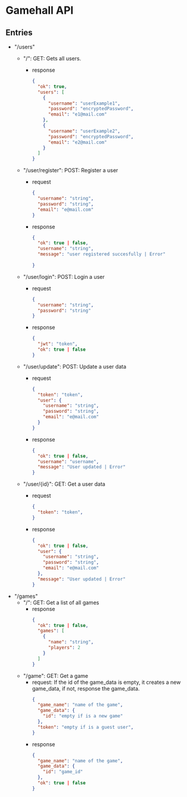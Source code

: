 # Gamehall API
## Entries
- "/users"
  - "/": GET: Gets all users.
    - response
      ```json
      {
        "ok": true,
        "users": [
          {
            "username": "userExample1",
            "password": "encryptedPassword",
            "email": "e1@mail.com"
          },
          {
            "username": "userExample2",
            "password": "encryptedPassword",
            "email": "e2@mail.com"
          }
        ]  
      }
      ```  
     
  - "/user/register": POST: Register a user
    - request
      ```json
      {
        "username": "string",
        "password": "string",
        "email": "e@mail.com"  
      }
      ```
    - response
      ```json
      {
        "ok": true | false,
        "username": "string",
        "message": "user registered succesfully | Error"
         
      }
      ```
  - "/user/login": POST: Login a user
    - request
      ```json
      {
        "username": "string",
        "password": "string"
      }
      ```
    - response
      ```json
      {
        "jwt": "token",
        "ok": true | false
      }
      ```
  - "/user/update": POST: Update a user data
    - request
      ```json
      {
        "token": "token",
        "user": {
          "username": "string",
          "password": "string",
          "email": "e@mail.com"
        } 
      }
      ```
    - response
      ```json
      {
        "ok": true | false,
        "username": "username",
        "message": "User updated | Error"
      }
      ```
  - "/user/{id}": GET: Get a user data
    - request
      ```json
      {
        "token": "token",
      }
      ```
    - response
      ```json
      {
        "ok": true | false,
        "user": {
          "username": "string",
          "password": "string",
          "email": "e@mail.com"
        },
        "message": "User updated | Error"
      }
      ```
- "/games"
  - "/": GET: Get a list of all games
    - response
      ```json
      {
        "ok": true | false,
        "games": [
          {
            "name": "string",
            "players": 2
          }
        ] 
      }
      ```
  - "/game": GET: Get a game
    - request: If the id of the game_data is empty, it creates a new game_data, if not, response the game_data.
      ```json
      {
        "game_name": "name of the game", 
        "game_data": {
          "id": "empty if is a new game"
        },
        "token": "empty if is a guest user",
      }
      ```
    - response
      ```json
      {
        "game_name": "name of the game", 
        "game_data": {
          "id": "game_id"
        },
        "ok": true | false
      }
      ```
    
      
